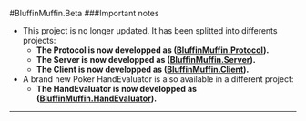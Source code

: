 #BluffinMuffin.Beta
###Important notes
 * This project is no longer updated. It has been splitted into differents projects:
   * **The Protocol is now developped as  ([BluffinMuffin.Protocol](https://github.com/Ericmas001/BluffinMuffin.Protocol)).**
   * **The Server is now developped as ([BluffinMuffin.Server](https://github.com/Ericmas001/BluffinMuffin.Server)).**
   * **The Client is now developped as ([BluffinMuffin.Client](https://github.com/Ericmas001/BluffinMuffin.Server)).**
 * A brand new Poker HandEvaluator is also available in a different project:
   *  **The HandEvaluator is now developped as  ([BluffinMuffin.HandEvaluator](https://github.com/Ericmas001/BluffinMuffin.HandEvaluator)).**
----
 
